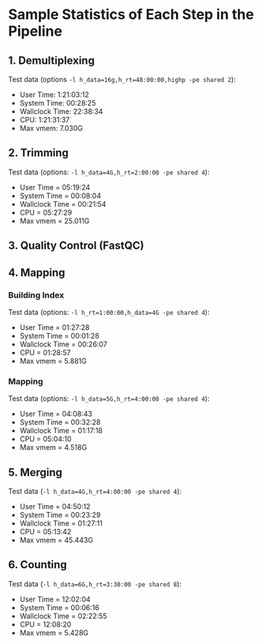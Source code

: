 # Sample Statistics of Each Step in the Pipeline

## 1. Demultiplexing
Test data (options `-l h_data=16g,h_rt=48:00:00,highp -pe shared 2`):
 * User Time: 1:21:03:12
 * System Time: 00:28:25
 * Wallclock Time: 22:38:34
 * CPU: 1:21:31:37
 * Max vmem: 7.030G

## 2. Trimming
Test data (options: `-l h_data=4G,h_rt=2:00:00 -pe shared 4`):
 * User Time        = 05:19:24
 * System Time      = 00:08:04
 * Wallclock Time   = 00:21:54
 * CPU              = 05:27:29
 * Max vmem         = 25.011G

## 3. Quality Control (FastQC)

## 4. Mapping
### Building Index
Test data (options: `-l h_rt=1:00:00,h_data=4G -pe shared 4`):
 * User Time        = 01:27:28
 * System Time      = 00:01:28
 * Wallclock Time   = 00:26:07
 * CPU              = 01:28:57
 * Max vmem         = 5.881G
 ### Mapping
 Test data (options: `-l h_data=5G,h_rt=4:00:00 -pe shared 4`):
 * User Time        = 04:08:43
 * System Time      = 00:32:28
 * Wallclock Time   = 01:17:18
 * CPU              = 05:04:10
 * Max vmem         = 4.518G

## 5. Merging
 Test data (`-l h_data=4G,h_rt=4:00:00 -pe shared 4`):
 * User Time        = 04:50:12
 * System Time      = 00:23:29
 * Wallclock Time   = 01:27:11
 * CPU              = 05:13:42
 * Max vmem         = 45.443G

## 6. Counting
Test data (`-l h_data=6G,h_rt=3:30:00 -pe shared 8`):
 * User Time        = 12:02:04
 * System Time      = 00:06:16
 * Wallclock Time   = 02:22:55
 * CPU              = 12:08:20
 * Max vmem         = 5.428G
